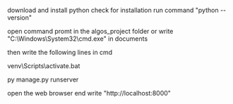 download and install python 
check for installation run command
"python --version"

open command promt in the algos_project folder
or write "C:\Windows\System32\cmd.exe" in documents

then write the following lines in cmd

venv\Scripts\activate.bat

py manage.py runserver

open the web browser end write "http://localhost:8000"